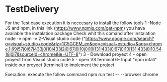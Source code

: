 # TestDelivery

For the Test case execution it is neccesary to install the follow tools 
 1 -Node JS and npm, in this link (https://www.npmjs.com/get-npm) you hava available the instalation package
  Check whit this comand after instalation 
   node -v
   npm -v
  2-Visual studio code ("https://www.google.com/search?q=visual+studio+code&rlz=1C5GCEM_en&oq=cvisual+estudio+&aqs=chrome.1.69i57j0i67i433j0i10i433l2j0i67j0i10j0i10i131i433j0i67j0i10i131i433j0i10.5418j0j7&sourceid=chrome&ie=UTF-8")
  3 - Download proyect
  4 - open proyect from Visual studio code
  5 - open VS terminal 
  6- Input "npm intall" inside our proyect (terminal) to implement the project 
 
  Execution: 
    execute the follow command 
      npm run test -- --browser chrome
      
      
      
  

